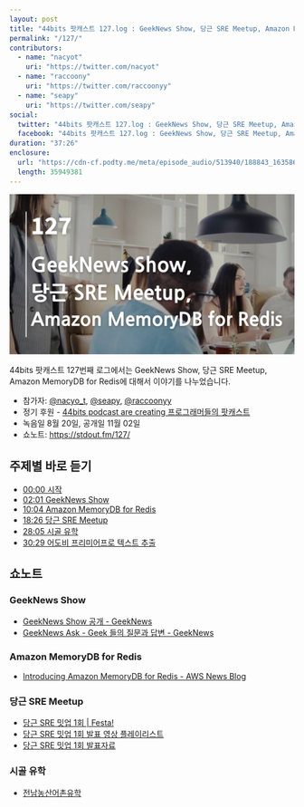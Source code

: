 ```yaml
---
layout: post
title: "44bits 팟캐스트 127.log : GeekNews Show, 당근 SRE Meetup, Amazon MemoryDB for Redis"
permalink: "/127/"
contributors: 
  - name: "nacyot"
    uri: "https://twitter.com/nacyot"
  - name: "raccoony"
    uri: "https://twitter.com/raccoonyy"
  - name: "seapy"
    uri: "https://twitter.com/seapy"
social:
  twitter: "44bits 팟캐스트 127.log : GeekNews Show, 당근 SRE Meetup, Amazon MemoryDB for Redis"
  facebook: "44bits 팟캐스트 127.log : GeekNews Show, 당근 SRE Meetup, Amazon MemoryDB for Redis"
duration: "37:26"
enclosure:
  url: "https://cdn-cf.podty.me/meta/episode_audio/513940/188843_1635866819709.mp3"
  length: 35949381
---
```


![](https://github.com/44bits/stdout.fm/raw/master/_posts/images/44bits-127-log.png)

44bits 팟캐스트 127번째 로그에서는 GeekNews Show, 당근 SRE Meetup, Amazon MemoryDB for Redis에 대해서 이야기를 나누었습니다.

* 참가자: [@nacyo_t][nac], [@seapy][sea], [@raccoonyy][rac]
* 정기 후원 - [44bits podcast are creating 프로그래머들의 팟캐스트](https://www.patreon.com/44bits_podcast)
* 녹음일 8월 20일, 공개일 11월 02일
* 쇼노트: https://stdout.fm/127/

[nac]: https://twitter.com/nacyo_t
[sea]: https://twitter.com/seapy
[rac]: https://twitter.com/raccoonyy



## 주제별 바로 듣기

* <a href="#" onclick="jumpPlayer(0.0); return false;">00:00 시작</a>
* <a href="#" onclick="jumpPlayer(121.0); return false;">02:01 GeekNews Show</a>
* <a href="#" onclick="jumpPlayer(604.0); return false;">10:04 Amazon MemoryDB for Redis</a>
* <a href="#" onclick="jumpPlayer(1106.0); return false;">18:26 당근 SRE Meetup</a>
* <a href="#" onclick="jumpPlayer(1685.0); return false;">28:05 시골 유학</a>
* <a href="#" onclick="jumpPlayer(1829.0); return false;">30:29 어도비 프리미어프로 텍스트 추출</a>



## 쇼노트

### GeekNews Show

* [GeekNews Show 공개 - GeekNews](https://news.hada.io/topic?id=4828)
* [GeekNews Ask - Geek 들의 질문과 답변 - GeekNews](https://news.hada.io/ask)


### Amazon MemoryDB for Redis

* [Introducing Amazon MemoryDB for Redis - AWS News Blog](https://aws.amazon.com/ko/blogs/aws/introducing-amazon-memorydb-for-redis-a-redis-compatible-durable-in-memory-database-service/)


### 당근 SRE Meetup

* [당근 SRE 밋업 1회 \| Festa!](https://festa.io/events/1737)
* [당근 SRE 밋업 1회 발표 영상 플레이리스트](https://www.youtube.com/watch?v=4Q8It_UvIws&list=PLaHcMRg2hoBqWWla-pCBSRqU-jSriiZHj)
* [당근 SRE 밋업 1회 발표자료](https://www.notion.so/daangn/SRE-1-ca64e762e18e492fa449f8e43f0114d5)


### 시골 유학

* [전남농산어촌유학](https://www.jne.go.kr/jne/main.do)

